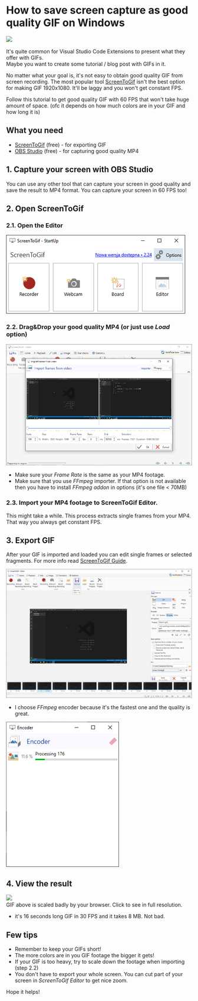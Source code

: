 # How to save screen capture as good quality GIF on Windows
![](images/result.gif)

It's quite common for Visual Studio Code Extensions to present what they offer with GIFs.\
Maybe you want to create some tutorial / blog post with GIFs in it.

No matter what your goal is, it's not easy to obtain good quality GIF from screen recording. The most popular tool [ScreenToGif](https://www.screentogif.com/) isn't the best option for making GIF 1920x1080. It'll be laggy and you won't get constant FPS.

Follow this tutorial to get good quality GIF with 60 FPS that won't take huge amount of space. (ofc it depends on how much colors are in your GIF and how long it is)

## What you need
* [ScreenToGif](https://www.screentogif.com/) (free) - for exporting GIF
* [OBS Studio](https://obsproject.com/download) (free) - for capturing good quality MP4

## 1. Capture your screen with OBS Studio
You can use any other tool that can capture your screen in good quality and save the result to MP4 format. You can capture your screen in 60 FPS too!

## 2. Open ScreenToGif
### 2.1. Open the Editor
![](images/start.png)
### 2.2. Drag&Drop your good quality MP4 (or just use *Load* option)
![](images/import.png)
* Make sure your *Frame Rate* is the same as your MP4 footage.
* Make sure that you use *FFmpeg* importer. If that option is not available then you have to install *FFmpeg addon* in options (it's one file < 70MB) 
### 2.3. Import your MP4 footage to ScreenToGif Editor.
This might take a while. This process extracts single frames from your MP4. That way you always get constant FPS.

## 3. Export GIF
After your GIF is imported and loaded you can edit single frames or selected fragments. For more info read [ScreenToGif Guide](https://github.com/NickeManarin/ScreenToGif/wiki/help).

![](images/ready.png)
* I choose *FFmpeg* encoder because it's the fastest one and the quality is great.

![](images/export.png)

## 4. View the result
![](images/result.gif)\
GIF above is scaled badly by your browser. Click to see in full resolution.

* it's 16 seconds long GIF in 30 FPS  and it takes 8 MB. Not bad.

## Few tips
* Remember to keep your GIFs short! 
* The more colors are in you GIF footage the bigger it gets!
* If your GIF is too heavy, try to scale down the footage when importing (step 2.2)
* You don't have to export your whole screen. You can cut part of your screen in *ScreenToGif Editor* to get nice zoom.

Hope it helps!
